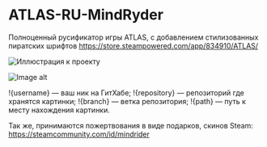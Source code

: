 # ATLAS-RU-MindRyder
Полноценный русификатор игры ATLAS, с добавлением стилизованных пиратских шрифтов
https://store.steampowered.com/app/834910/ATLAS/

![Иллюстрация к проекту](https://i.imgur.com/4tSx6Vk.jpeg)

![Image alt](https://github.com/{username}/{repository}/raw/{branch}/{path}/image.png)

!{username} — ваш ник на ГитХабе;
!{repository} — репозиторий где хранятся картинки;
!{branch} — ветка репозитория;
!{path} — путь к месту нахождения картинки.


Так же, принимаются пожертвования в виде подарков, скинов Steam:
https://steamcommunity.com/id/mindrider
